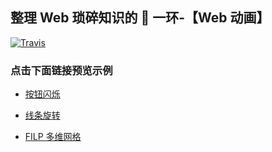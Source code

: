 ## <b>整理 Web 琐碎知识的  一环-【Web 动画】</b>

[![Travis](https://img.shields.io/badge/javascript-Web%E5%8A%A8%E7%94%BB-yellow)](https://developer.mozilla.org/zh-CN/docs/Web/API/Web_Animations_API)

### <b>点击下面链接预览示例</b>

- [按钮闪烁](https://gszs.github.io/WebAnimation/html/flash-button.html)

- [线条旋转](https://gszs.github.io/WebAnimation/html/rotate-line.html)

- [FILP 多维网格](https://gszs.github.io/WebAnimation/html/flip.html)

